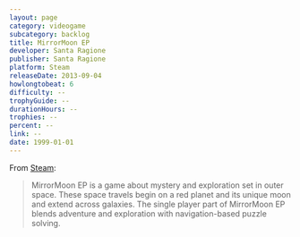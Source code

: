 ```yaml
---
layout: page
category: videogame
subcategory: backlog
title: MirrorMoon EP
developer: Santa Ragione
publisher: Santa Ragione
platform: Steam
releaseDate: 2013-09-04
howlongtobeat: 6
difficulty: --
trophyGuide: --
durationHours: --
trophies: --
percent: --
link: --
date: 1999-01-01
---
```


From [Steam](https://store.steampowered.com/app/231310/MirrorMoon_EP/):

> MirrorMoon EP is a game about mystery and exploration set in outer space. These space travels begin on a red planet and its unique moon and extend across galaxies. The single player part of MirrorMoon EP blends adventure and exploration with navigation-based puzzle solving.

